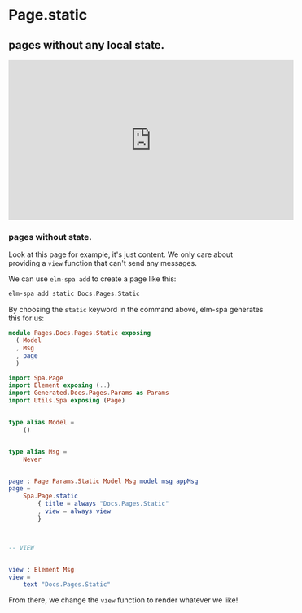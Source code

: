 # Page.static

## pages without any local state.

<iframe width="560" height="315" src="https://www.youtube.com/embed/kCb7WRZayhs" frameborder="0" allow="accelerometer; autoplay; encrypted-media; gyroscope; picture-in-picture" allowfullscreen></iframe>


### pages without state.

Look at this page for example, it's just content. We only care about providing a
`view` function that can't send any messages.

We can use `elm-spa add` to create a page like this:

```bash
elm-spa add static Docs.Pages.Static
```

By choosing the `static` keyword in the command above, elm-spa generates this for
us:

```elm
module Pages.Docs.Pages.Static exposing
  ( Model
  , Msg
  , page
  )

import Spa.Page
import Element exposing (..)
import Generated.Docs.Pages.Params as Params
import Utils.Spa exposing (Page)


type alias Model =
    ()


type alias Msg =
    Never


page : Page Params.Static Model Msg model msg appMsg
page =
    Spa.Page.static
        { title = always "Docs.Pages.Static"
        , view = always view
        }



-- VIEW


view : Element Msg
view =
    text "Docs.Pages.Static"
```

From there, we change the `view` function to render whatever we like!
